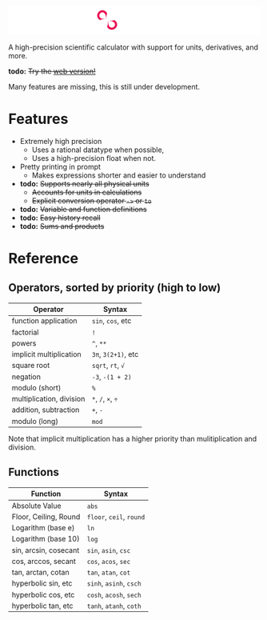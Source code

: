 ![](./misc/banner.png)

A high-precision scientific calculator with support for units, derivatives, and more.

**todo:** ~~Try the [web version!]()~~

Many features are missing, this is still under development.


# Features
 - Extremely high precision
   - Uses a rational datatype when possible,
   - Uses a high-precision float when not.
 - Pretty printing in prompt
   - Makes expressions shorter and easier to understand
 - **todo:** ~~Supports nearly all physical units~~
   - ~~Accounts for units in calculations~~
   - ~~Explicit conversion operator `->` or `to`~~
 - **todo:** ~~Variable and function definitions~~
 - **todo:** ~~Easy history recall~~
 - **todo:** ~~Sums and products~~


# Reference

## **Operators, sorted by priority (high to low)**

| Operator                  | Syntax               |
|---------------------------|----------------------|
| function application      | `sin`, `cos`, etc    |
| factorial                 | `!`                  |
| powers                    | `^`, `**`            |
| implicit multiplication   | `3π`, `3(2+1)`, etc  |
| square root               | `sqrt`, `rt`, `√`    |
| negation                  | `-3`, `-(1 + 2)`     |
| modulo (short)            | `%`                  |
| multiplication, division  | `*`, `/`, `×`, `÷`   |
| addition, subtraction     | `+`, `-`             |
| modulo (long)             | `mod`                |

Note that implicit multiplication has a higher priority than mulitiplication and division.

## **Functions**

| Function                  | Syntax                      |
|---------------------------|-----------------------------|
| Absolute Value            | `abs`                       |
| Floor, Ceiling, Round     | `floor`, `ceil`, `round`    |
| Logarithm (base e)        | `ln`                        |
| Logarithm (base 10)       | `log`                       |
| sin, arcsin, cosecant     | `sin`, `asin`, `csc`        |
| cos, arccos, secant       | `cos`, `acos`, `sec`        |
| tan, arctan, cotan        | `tan`, `atan`, `cot`        |
| hyperbolic sin, etc       | `sinh`, `asinh`, `csch`     |
| hyperbolic cos, etc       | `cosh`, `acosh`, `sech`     |
| hyperbolic tan, etc       | `tanh`, `atanh`, `coth`     |